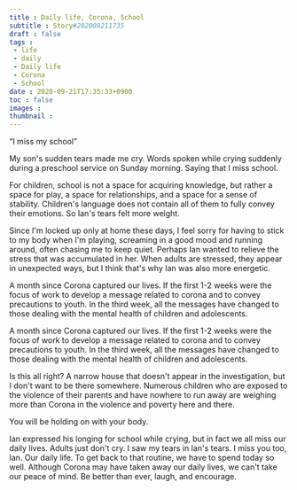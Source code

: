 ```yaml
---
title : Daily life, Corona, School
subtitle : Story#202009211735
draft : false
tags :
 - life
 - daily
 - Daily life
 - Corona
 - School
date : 2020-09-21T17:35:33+0900
toc : false
images : 
thumbnail : 
---
```

“I miss my school”  

My son's sudden tears made me cry. Words spoken while crying suddenly during a preschool service on Sunday morning. Saying that I miss school.  

For children, school is not a space for acquiring knowledge, but rather a space for play, a space for relationships, and a space for a sense of stability. Children's language does not contain all of them to fully convey their emotions. So Ian's tears felt more weight.  

Since I'm locked up only at home these days, I feel sorry for having to stick to my body when I'm playing, screaming in a good mood and running around, often chasing me to keep quiet. Perhaps Ian wanted to relieve the stress that was accumulated in her. When adults are stressed, they appear in unexpected ways, but I think that's why Ian was also more energetic.  

A month since Corona captured our lives. If the first 1-2 weeks were the focus of work to develop a message related to corona and to convey precautions to youth. In the third week, all the messages have changed to those dealing with the mental health of children and adolescents.  

A month since Corona captured our lives. If the first 1-2 weeks were the focus of work to develop a message related to corona and to convey precautions to youth. In the third week, all the messages have changed to those dealing with the mental health of children and adolescents.  

Is this all right? A narrow house that doesn't appear in the investigation, but I don't want to be there somewhere. Numerous children who are exposed to the violence of their parents and have nowhere to run away are weighing more than Corona in the violence and poverty here and there.  

You will be holding on with your body.  

Ian expressed his longing for school while crying, but in fact we all miss our daily lives. Adults just don't cry. I saw my tears in Ian's tears. I miss you too, Ian. Our daily life. To get back to that routine, we have to spend today so well. Although Corona may have taken away our daily lives, we can't take our peace of mind. Be better than ever, laugh, and encourage.
